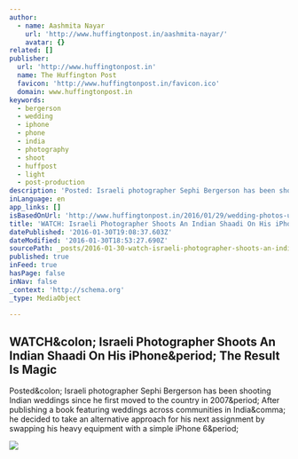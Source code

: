 ```yaml
---
author:
  - name: Aashmita Nayar
    url: 'http://www.huffingtonpost.in/aashmita-nayar/'
    avatar: {}
related: []
publisher:
  url: 'http://www.huffingtonpost.in'
  name: The Huffington Post
  favicon: 'http://www.huffingtonpost.in/favicon.ico'
  domain: www.huffingtonpost.in
keywords:
  - bergerson
  - wedding
  - iphone
  - phone
  - india
  - photography
  - shoot
  - huffpost
  - light
  - post-production
description: 'Posted: Israeli photographer Sephi Bergerson has been shooting Indian weddings since he first moved to the country in 2007. After publishing a book featuring weddings across communities in India, he decided to take an alternative approach for his next assignment by swapping his heavy equipment with a simple iPhone 6.'
inLanguage: en
app_links: []
isBasedOnUrl: 'http://www.huffingtonpost.in/2016/01/29/wedding-photos-using-ipho_n_9108490.html'
title: 'WATCH: Israeli Photographer Shoots An Indian Shaadi On His iPhone. The Result Is Magic'
datePublished: '2016-01-30T19:08:37.603Z'
dateModified: '2016-01-30T18:53:27.690Z'
sourcePath: _posts/2016-01-30-watch-israeli-photographer-shoots-an-indian-shaadi-on-his-i.md
published: true
inFeed: true
hasPage: false
inNav: false
_context: 'http://schema.org'
_type: MediaObject

---
```

<article style=""><h1>WATCH&amp;colon; Israeli Photographer Shoots An Indian Shaadi On His iPhone&amp;period; The Result Is Magic</h1><p>Posted&amp;colon; Israeli photographer Sephi Bergerson has been shooting Indian weddings since he first moved to the country in 2007&amp;period; After publishing a book featuring weddings across communities in India&amp;comma; he decided to take an alternative approach for his next assignment by swapping his heavy equipment with a simple iPhone 6&amp;period;</p><img src="http://i.huffpost.com/gen/3940896/images/o-IPHONE-INDIAN-WEDDING-facebook.jpg" /></article>